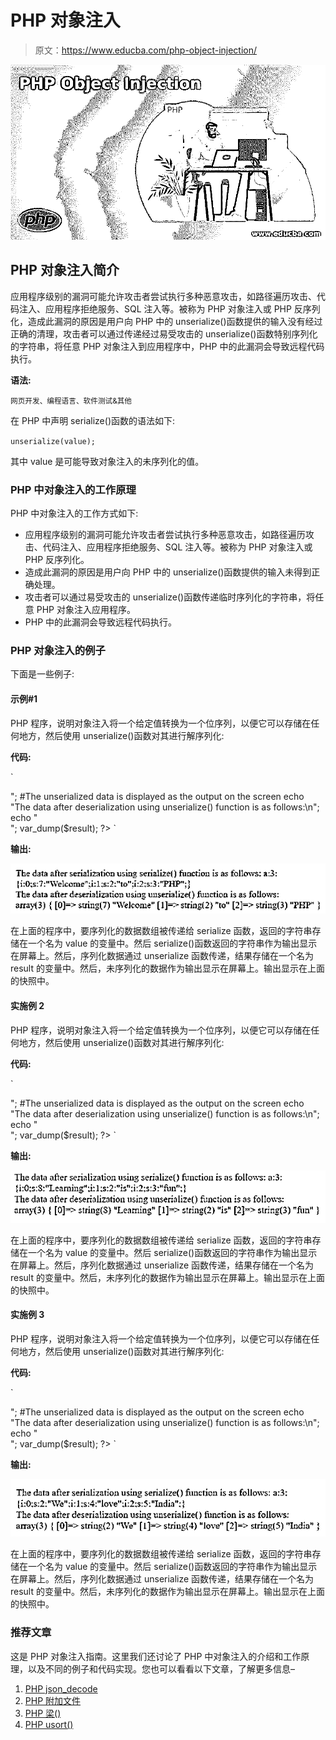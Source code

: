 # PHP 对象注入

> 原文：<https://www.educba.com/php-object-injection/>

![PHP Object Injection](img/7c6266d520657a878589b6773c6ef18f.png)



## PHP 对象注入简介

应用程序级别的漏洞可能允许攻击者尝试执行多种恶意攻击，如路径遍历攻击、代码注入、应用程序拒绝服务、SQL 注入等。被称为 PHP 对象注入或 PHP 反序列化，造成此漏洞的原因是用户向 PHP 中的 unserialize()函数提供的输入没有经过正确的清理，攻击者可以通过传递经过易受攻击的 unserialize()函数特别序列化的字符串，将任意 PHP 对象注入到应用程序中，PHP 中的此漏洞会导致远程代码执行。

**语法:**

<small>网页开发、编程语言、软件测试&其他</small>

在 PHP 中声明 serialize()函数的语法如下:

`unserialize(value);`

其中 value 是可能导致对象注入的未序列化的值。

### PHP 中对象注入的工作原理

PHP 中对象注入的工作方式如下:

*   应用程序级别的漏洞可能允许攻击者尝试执行多种恶意攻击，如路径遍历攻击、代码注入、应用程序拒绝服务、SQL 注入等。被称为 PHP 对象注入或 PHP 反序列化。
*   造成此漏洞的原因是用户向 PHP 中的 unserialize()函数提供的输入未得到正确处理。
*   攻击者可以通过易受攻击的 unserialize()函数传递临时序列化的字符串，将任意 PHP 对象注入应用程序。
*   PHP 中的此漏洞会导致远程代码执行。

### PHP 对象注入的例子

下面是一些例子:

#### 示例#1

PHP 程序，说明对象注入将一个给定值转换为一个位序列，以便它可以存储在任何地方，然后使用 unserialize()函数对其进行解序列化:

**代码:**

`<html>
<body>
<?php
#The array of data to be serialized is passed to the serialize function and the returned string is stored in a variable called value
$value = serialize(array("Welcome", "to", "PHP"));
#The returned string from the serialize() function is displayed as the output on the screen
echo "The data after serialization using serialize() function is as follows:\n";
echo $value;
#the serialized data is passed through the unserialize function and the result is stroed in a variable called result
$result = unserialize($value);
echo "<br>";
#The unserialized data is displayed as the output on the screen
echo "The data after deserialization using unserialize() function is as follows:\n";
echo "<br>";
var_dump($result);
?>
</body>
</html>`

**输出:**

![PHP Object Injection-1.1](img/9316d248216da45cbf344ce0f5575f1e.png)



在上面的程序中，要序列化的数据数组被传递给 serialize 函数，返回的字符串存储在一个名为 value 的变量中。然后 serialize()函数返回的字符串作为输出显示在屏幕上。然后，序列化数据通过 unserialize 函数传递，结果存储在一个名为 result 的变量中。然后，未序列化的数据作为输出显示在屏幕上。输出显示在上面的快照中。

#### 实施例 2

PHP 程序，说明对象注入将一个给定值转换为一个位序列，以便它可以存储在任何地方，然后使用 unserialize()函数对其进行解序列化:

**代码:**

`<html>
<body>
<?php
#The array of data to be serialized is passed to the serialize function and the returned string is stored in a variable called value
$value = serialize(array("Learning", "is", "fun"));
#The returned string from the serialize() function is displayed as the output on the screen
echo "The data after serialization using serialize() function is as follows:\n";
echo $value;
#the serialized data is passed through the unserialize function and the result is stroed in a variable called result
$result = unserialize($value);
echo "<br>";
#The unserialized data is displayed as the output on the screen
echo "The data after deserialization using unserialize() function is as follows:\n";
echo "<br>";
var_dump($result);
?>
</body>
</html>`

**输出:**

![PHP Object Injection-1.2](img/10ea2eff2aa4b06b4bd1a53671324c3b.png)



在上面的程序中，要序列化的数据数组被传递给 serialize 函数，返回的字符串存储在一个名为 value 的变量中。然后 serialize()函数返回的字符串作为输出显示在屏幕上。然后，序列化数据通过 unserialize 函数传递，结果存储在一个名为 result 的变量中。然后，未序列化的数据作为输出显示在屏幕上。输出显示在上面的快照中。

#### 实施例 3

PHP 程序，说明对象注入将一个给定值转换为一个位序列，以便它可以存储在任何地方，然后使用 unserialize()函数对其进行解序列化:

**代码:**

`<html>
<body>
<?php
#The array of data to be serialized is passed to the serialize function and the returned string is stored in a variable called value
$value = serialize(array("We", "love", "India"));
#The returned string from the serialize() function is displayed as the output on the screen
echo "The data after serialization using serialize() function is as follows:\n";
echo $value;
#the serialized data is passed through the unserialize function and the result is stroed in a variable called result
$result = unserialize($value);
echo "<br>";
#The unserialized data is displayed as the output on the screen
echo "The data after deserialization using unserialize() function is as follows:\n";
echo "<br>";
var_dump($result);
?>
</body>
</html>`

**输出:**

![PHP Object Injection-1.3](img/0cd65db9eecb4610b3d6e7119e598628.png)



在上面的程序中，要序列化的数据数组被传递给 serialize 函数，返回的字符串存储在一个名为 value 的变量中。然后 serialize()函数返回的字符串作为输出显示在屏幕上。然后，序列化数据通过 unserialize 函数传递，结果存储在一个名为 result 的变量中。然后，未序列化的数据作为输出显示在屏幕上。输出显示在上面的快照中。

### 推荐文章

这是 PHP 对象注入指南。这里我们还讨论了 PHP 中对象注入的介绍和工作原理，以及不同的例子和代码实现。您也可以看看以下文章，了解更多信息–

1.  [PHP json_decode](https://www.educba.com/php-json_decode/)
2.  [PHP 附加文件](https://www.educba.com/php-append-file/)
3.  [PHP 梁()](https://www.educba.com/php-strlen/)
4.  [PHP usort()](https://www.educba.com/php-usort/)





